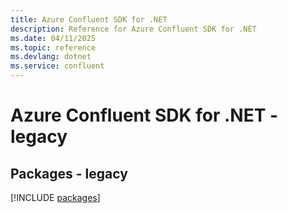 ```yaml
---
title: Azure Confluent SDK for .NET
description: Reference for Azure Confluent SDK for .NET
ms.date: 04/11/2025
ms.topic: reference
ms.devlang: dotnet
ms.service: confluent
---
```

# Azure Confluent SDK for .NET - legacy
## Packages - legacy
[!INCLUDE [packages](confluent-index.md)]